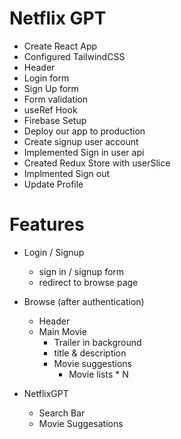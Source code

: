 # Netflix GPT 

- Create React App
- Configured TailwindCSS 
- Header
- Login form 
- Sign Up form 
- Form validation 
- useRef Hook 
- Firebase Setup 
- Deploy our app to production 
- Create signup user account 
- Implemented Sign in user api 
- Created Redux Store with userSlice 
- Implmented Sign out 
- Update Profile 



# Features
- Login / Signup 
    - sign in / signup form 
    - redirect to browse page
- Browse (after authentication)
    - Header
    - Main Movie 
        - Trailer in background
        - title & description 
        - Movie suggestions 
            - Movie lists * N 

- NetflixGPT 
    - Search Bar 
    - Movie Suggesations 

